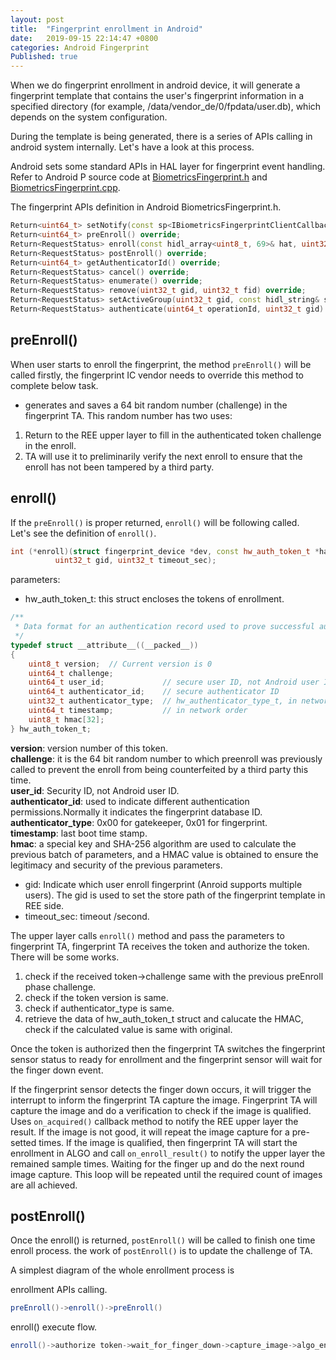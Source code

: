 ```yaml
---
layout: post
title:  "Fingerprint enrollment in Android"
date:   2019-09-15 22:14:47 +0800
categories: Android Fingerprint
Published: true
---
```

When we do fingerprint enrollment in android device, it will generate a fingerprint template that contains the user's fingerprint information in a specified directory (for example, /data/vendor_de/0/fpdata/user.db), which depends on the system configuration.

During the template is being generated, there is a series of APIs calling in android system internally. Let's have a look at this process. 

Android sets some standard APIs in HAL layer for fingerprint event handling. Refer to Android P source code at [BiometricsFingerprint.h](https://www.androidos.net.cn/android/10.0.0_r6/xref/hardware/interfaces/biometrics/fingerprint/2.1/default/BiometricsFingerprint.h) and [BiometricsFingerprint.cpp](https://www.androidos.net.cn/android/10.0.0_r6/xref/hardware/interfaces/biometrics/fingerprint/2.1/default/BiometricsFingerprint.cpp).

The fingerprint APIs definition in Android BiometricsFingerprint.h.<br>
```cpp
Return<uint64_t> setNotify(const sp<IBiometricsFingerprintClientCallback>& clientCallback) override;
Return<uint64_t> preEnroll() override;
Return<RequestStatus> enroll(const hidl_array<uint8_t, 69>& hat, uint32_t gid, uint32_t timeoutSec) override;
Return<RequestStatus> postEnroll() override;
Return<uint64_t> getAuthenticatorId() override;
Return<RequestStatus> cancel() override;
Return<RequestStatus> enumerate() override;
Return<RequestStatus> remove(uint32_t gid, uint32_t fid) override;
Return<RequestStatus> setActiveGroup(uint32_t gid, const hidl_string& storePath) override;
Return<RequestStatus> authenticate(uint64_t operationId, uint32_t gid) override;
```

## preEnroll()

When user starts to enroll the fingerprint, the method `preEnroll()` will be called firstly, the fingerprint IC vendor needs to override this method to complete below task. 

+ generates and saves a 64 bit random number (challenge) in the fingerprint TA. 
This random number has two uses:
1. Return to the REE upper layer to fill in the authenticated token challenge in the enroll.
2. TA will use it to preliminarily verify the next enroll to ensure that the enroll has not been tampered by a third party.

## enroll()
If the `preEnroll()` is proper returned, `enroll()` will be following called.<br> 
Let's see the definition of `enroll()`.
```cpp
int (*enroll)(struct fingerprint_device *dev, const hw_auth_token_t *hat,
          uint32_t gid, uint32_t timeout_sec);
```
parameters:
+ hw_auth_token_t: this struct encloses the tokens of enrollment. <br>

```c
/**
 * Data format for an authentication record used to prove successful authentication.
 */
typedef struct __attribute__((__packed__))
{
    uint8_t version;  // Current version is 0
    uint64_t challenge;
    uint64_t user_id;             // secure user ID, not Android user ID
    uint64_t authenticator_id;    // secure authenticator ID
    uint32_t authenticator_type;  // hw_authenticator_type_t, in network order
    uint64_t timestamp;           // in network order
    uint8_t hmac[32];
} hw_auth_token_t;
```
**version**: version number of this token.<br>
**challenge**: it is the 64 bit random number to which preenroll was previously called to prevent the enroll from being counterfeited by a third party this time.<br>
**user_id**: Security ID, not Android user ID.<br>
**authenticator_id**: used to indicate different authentication permissions.Normally it indicates the fingerprint database ID.<br>
**authenticator_type**: 0x00 for gatekeeper, 0x01 for fingerprint.<br>
**timestamp**: last boot time stamp.<br>
**hmac**: a special key and SHA-256 algorithm are used to calculate the previous batch of parameters, and a HMAC value is obtained to ensure the legitimacy and security of the previous parameters.<br>

+ gid: Indicate which user enroll fingerprint (Anroid supports multiple users). The gid is used to set the store path of the fingerprint template in REE side.
+ timeout_sec: timeout /second.

The upper layer calls `enroll()` method and pass the parameters to fingerprint TA, fingerprint TA receives the token and authorize the token. There will be some works.

1. check if the received token->challenge same with the previous preEnroll phase challenge.
2. check if the token version is same.
3. check if authenticator_type is same.
4. retrieve the data of hw_auth_token_t struct and calucate the HMAC, check if the calculated value is same with original.

Once the token is authorized then the fingerprint TA switches the fingerprint sensor status to ready for enrollment and the fingerprint sensor will wait for the finger down event.

If the fingerprint sensor detects the finger down occurs, it will trigger the interrupt to inform the fingerprint TA capture the image. Fingerprint TA will capture the image and do a verification to check if the image is qualified. Uses `on_acquired()` callback method to notify the REE upper layer the result. If the image is not good, it will repeat the image capture for a pre-setted times. If the image is qualified, then fingerprint TA will start the enrollment in ALGO and call `on_enroll_result()` to notify the upper layer the remained sample times. Waiting for the finger up and do the next round image capture. This loop will be repeated until the required count of images are all achieved. 

## postEnroll()

Once the enroll() is returned, `postEnroll()` will be called to finish one time enroll process.
the work of `postEnroll()` is to update the challenge of TA.

A simplest diagram of the whole enrollment process is 

enrollment APIs calling.
```java
preEnroll()->enroll()->preEnroll()
```
enroll() execute flow.
```java
enroll()->authorize token->wait_for_finger_down->capture_image->algo_enroll->notify->repeat->remain sample times?->update_template->end_ernoll
```
